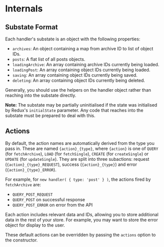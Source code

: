 # Internals

## Substate Format

Each handler's substate is an object with the following properties:

* `archives`: An object containing a map from archive ID to list of object IDs.
* `posts`: A flat list of all posts objects.
* `loadingArchive`: An array containing archive IDs currently being loaded.
* `loadingPost`: An array containing object IDs currently being loaded.
* `saving`: An array containing object IDs currently being saved.
* `deleting`: An array containing object IDs currently being deleted.

Generally, you should use the helpers on the handler object rather than reaching into the substate directly.

**Note:** The substate may be partially uninitialised if the state was initialised by Redux's `initialState` parameter. Any code that reaches into the substate must be prepared to deal with this.

## Actions

By default, the action names are automatically derived from the type you pass in. These are named `{action}_{type}`, where `{action}` is one of `QUERY` (for `fetchArchive`), `LOAD` (for `fetchSingle`), `CREATE` (for `createSingle`) or `UPDATE` (for `updateSingle`). They are split into three subactions: request (`{action}_{type}_REQUEST`), success (`{action}_{type}`) and error (`{action}_{type}_ERROR`).

For example, for `new handler( { type: 'post' } )`, the actions fired by `fetchArchive` are:

* `QUERY_POST_REQUEST`
* `QUERY_POST` on successful response
* `QUERY_POST_ERROR` on error from the API

Each action includes relevant data and IDs, allowing you to store additional data in the rest of your store. For example, you may want to store the error object for display to the user.

These default actions can be overridden by passing the `actions` option to the constructor.
